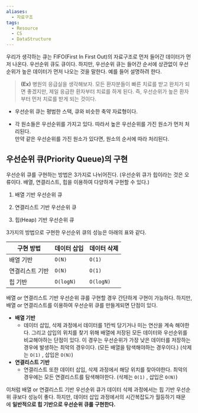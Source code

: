 ```yaml
---
aliases:
  - 자료구조
tags:
  - Resource
  - CS
  - DataStructure
---
```



우리가 생각하는 큐는 FIFO(First In First Out)의 자료구조로 먼저 들어간 데이터가 먼저 나온다. 우선순위 큐도 큐이다. 하지만, 우선순위 큐는 들어간 순서에 상관없이 우선순위가 높은 데이터가 먼저 나오는 것을 말한다. 예를 들어 설명하려 한다.

> **(Ex)** 병원의 응급실을 생각해보자. 모든 환자분들이 빠른 치료를 받고 완치가 되면 좋겠지만, 제일 응급한 환자부터 치료를 하게 된다. 즉, 우선순위가 높은 환자부터 먼저 치료를 받게 되는 것이다.

- 우선순위 큐는 평범한 스택, 큐와 비슷한 축약 자료형이다.
    
- 각 원소들은 우선순위를 가지고 있다. 따라서 높은 우선순위를 가진 원소가 먼저 처리된다.  
    만약 같은 우선순위를 가진 원소가 있다면, 원소의 순서에 따라 처리된다.
    

  

## 우선순위 큐(Priority Queue)의 구현

우선순위 큐를 구현하는 방법은 3가지로 나뉘어진다. (우선순위 큐가 힙이라는 것은 오류이다. 배열, 연결리스트, 힙을 이용하여 다양하게 구현할 수 있다.)

1. 배열 기반 우선순위 큐
    
2. 연결리스트 기반 우선순위 큐
    
3. 힙(Heap) 기반 우선순위 큐 
    

  

3가지의 방법으로 구현한 우선순위 큐의 성능은 아래의 표와 같다.

|구현 방법|데이터 삽입|데이터 삭제|
|---|---|---|
|배열 기반|`O(N)`|`O(1)`|
|연결리스트 기반|`O(N)`|`O(1)`|
|힙 기반|`O(logN)`|`O(logN)`|

배열 or 연결리스트 기반 우선순위 큐를 구현할 경우 간단하게 구현이 가능하다. 하지만, 배열 or 연결리스트를 이용하여 우선순위 큐를 만들게되면 단점이 있다.

- **배열 기반**
    - 데이터 삽입, 삭제 과정에서 데이터를 1칸씩 당기거나 미는 연산을 계속 해야한다. 그리고 삽입의 위치를 찾기 위해 배열에 저장된 모든 데이터와 우선순위를 비교해야하는 단점이 있다. 이 경우는 우선순위가 가장 낮은 데이터를 저장하는 경우에 발생하는 최악의 경우이다. (모든 배열을 탐색해야하는 경우이다.) (삭제는 `O(1)` , 삽입은 `O(N)`)
- **연결리스트 기반**
    - 연결리스트 또한 데이터 삽입, 삭제 과정에서 해당 위치를 찾아야한다. 최악의 경우에는 모든 연결리스트를 탐색해야한다. (삭제는 `O(1)` , 삽입은 `O(N)`)

이처럼 배열 or 연결리스트 기반 우선순위 큐가 데이터 삭제 과정에서는 힙 기반 우선순위 큐보다 성능이 좋다. 하지만, 데이터 삽입 과정에서의 시간복잡도가 월등하기 때문에 **일반적으로 힙 기반으로 우선순위 큐를 구현한다.**